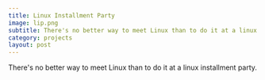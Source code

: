 ```yaml
---
title: Linux Installment Party
image: lip.png
subtitle: There's no better way to meet Linux than to do it at a linux installment party.
category: projects
layout: post
---
```


There's no better way to meet Linux than to do it at a linux installment party.
